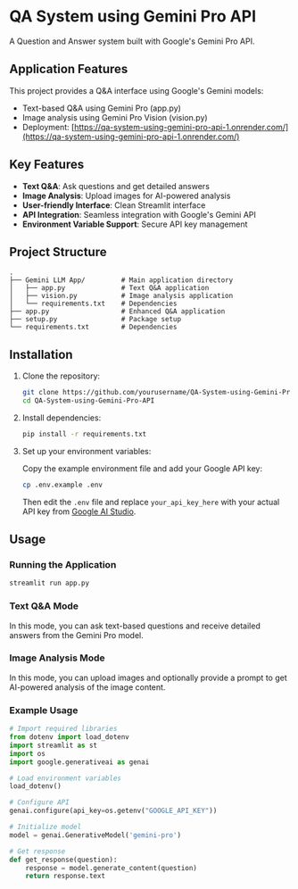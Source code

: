 # QA System using Gemini Pro API

A Question and Answer system built with Google's Gemini Pro API.

## Application Features

This project provides a Q&A interface using Google's Gemini models:

- Text-based Q&A using Gemini Pro (app.py)
- Image analysis using Gemini Pro Vision (vision.py)
- Deployment: [https://qa-system-using-gemini-pro-api-1.onrender.com/](https://qa-system-using-gemini-pro-api-1.onrender.com/)

## Key Features

- **Text Q&A**: Ask questions and get detailed answers
- **Image Analysis**: Upload images for AI-powered analysis
- **User-friendly Interface**: Clean Streamlit interface
- **API Integration**: Seamless integration with Google's Gemini API
- **Environment Variable Support**: Secure API key management

## Project Structure

```plaintext
.
├── Gemini LLM App/         # Main application directory
│   ├── app.py              # Text Q&A application
│   ├── vision.py           # Image analysis application
│   └── requirements.txt    # Dependencies
├── app.py                  # Enhanced Q&A application
├── setup.py                # Package setup
└── requirements.txt        # Dependencies
```

## Installation

1. Clone the repository:

   ```bash
   git clone https://github.com/yourusername/QA-System-using-Gemini-Pro-API.git
   cd QA-System-using-Gemini-Pro-API
   ```

2. Install dependencies:

   ```bash
   pip install -r requirements.txt
   ```

3. Set up your environment variables:

   Copy the example environment file and add your Google API key:

   ```bash
   cp .env.example .env
   ```

   Then edit the `.env` file and replace `your_api_key_here` with your actual API key from [Google AI Studio](https://makersuite.google.com/app/apikey).

## Usage

### Running the Application

```bash
streamlit run app.py
```

### Text Q&A Mode

In this mode, you can ask text-based questions and receive detailed answers from the Gemini Pro model.

### Image Analysis Mode

In this mode, you can upload images and optionally provide a prompt to get AI-powered analysis of the image content.

### Example Usage

```python
# Import required libraries
from dotenv import load_dotenv
import streamlit as st
import os
import google.generativeai as genai

# Load environment variables
load_dotenv()

# Configure API
genai.configure(api_key=os.getenv("GOOGLE_API_KEY"))

# Initialize model
model = genai.GenerativeModel('gemini-pro')

# Get response
def get_response(question):
    response = model.generate_content(question)
    return response.text
```
